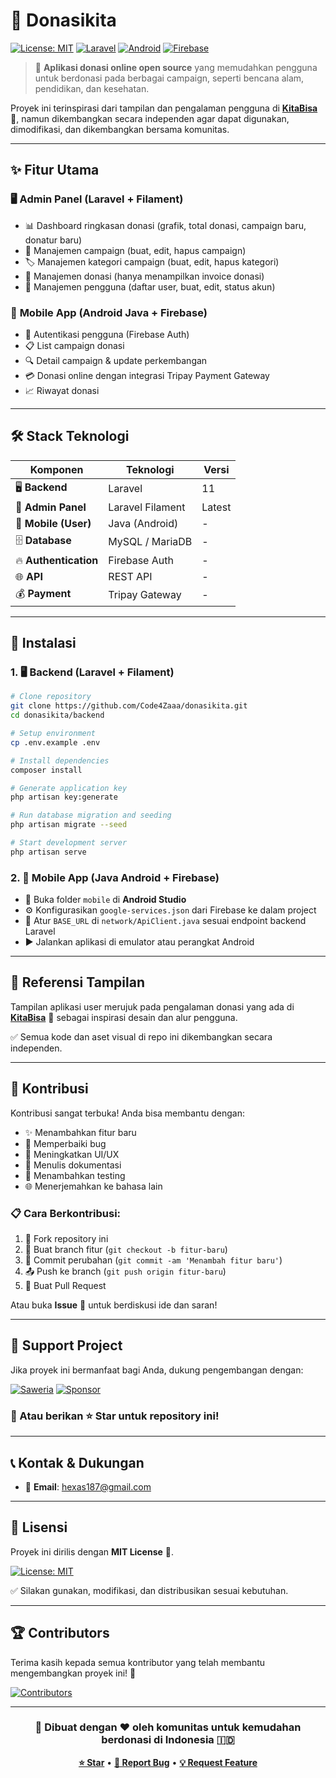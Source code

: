 # 💝 Donasikita

[![License: MIT](https://img.shields.io/badge/License-MIT-yellow.svg)](https://opensource.org/licenses/MIT)
[![Laravel](https://img.shields.io/badge/Laravel-11-FF2D20?logo=laravel)](https://laravel.com)
[![Android](https://img.shields.io/badge/Android-Java-3DDC84?logo=android)](https://developer.android.com)
[![Firebase](https://img.shields.io/badge/Firebase-FFCA28?logo=firebase)](https://firebase.google.com)

> 🌟 **Aplikasi donasi online open source** yang memudahkan pengguna untuk berdonasi pada berbagai campaign, seperti bencana alam, pendidikan, dan kesehatan.

Proyek ini terinspirasi dari tampilan dan pengalaman pengguna di **[KitaBisa](https://kitabisa.com/)** 🎯, namun dikembangkan secara independen agar dapat digunakan, dimodifikasi, dan dikembangkan bersama komunitas.

---

## ✨ Fitur Utama

### 🖥️ **Admin Panel (Laravel + Filament)**
- 📊 Dashboard ringkasan donasi (grafik, total donasi, campaign baru, donatur baru)
- 📝 Manajemen campaign (buat, edit, hapus campaign)
- 🏷️ Manajemen kategori campaign (buat, edit, hapus kategori)
- 🧾 Manajemen donasi (hanya menampilkan invoice donasi)
- 👥 Manajemen pengguna (daftar user, buat, edit, status akun)

### 📱 **Mobile App (Android Java + Firebase)**
- 🔐 Autentikasi pengguna (Firebase Auth)
- 📋 List campaign donasi
- 🔍 Detail campaign & update perkembangan
- 💳 Donasi online dengan integrasi Tripay Payment Gateway
- 📈 Riwayat donasi

---

## 🛠️ Stack Teknologi

| Komponen | Teknologi | Versi |
|----------|-----------|--------|
| 🖥️ **Backend** | Laravel | 11 |
| 🎨 **Admin Panel** | Laravel Filament | Latest |
| 📱 **Mobile (User)** | Java (Android) | - |
| 🗄️ **Database** | MySQL / MariaDB | - |
| 🔥 **Authentication** | Firebase Auth | - |
| 🌐 **API** | REST API | - |
| 💰 **Payment** | Tripay Gateway | - |

---

## 🚀 Instalasi

### 1. 🖥️ Backend (Laravel + Filament)

```bash
# Clone repository
git clone https://github.com/Code4Zaaa/donasikita.git
cd donasikita/backend

# Setup environment
cp .env.example .env

# Install dependencies
composer install

# Generate application key
php artisan key:generate

# Run database migration and seeding
php artisan migrate --seed

# Start development server
php artisan serve
```

### 2. 📱 Mobile App (Java Android + Firebase)

- 📂 Buka folder `mobile` di **Android Studio**
- ⚙️ Konfigurasikan `google-services.json` dari Firebase ke dalam project
- 🔧 Atur `BASE_URL` di `network/ApiClient.java` sesuai endpoint backend Laravel
- ▶️ Jalankan aplikasi di emulator atau perangkat Android

---

## 🎨 Referensi Tampilan

Tampilan aplikasi user merujuk pada pengalaman donasi yang ada di **[KitaBisa](https://kitabisa.com/)** 🎯 sebagai inspirasi desain dan alur pengguna.

✅ Semua kode dan aset visual di repo ini dikembangkan secara independen.

---

## 🤝 Kontribusi

Kontribusi sangat terbuka! Anda bisa membantu dengan:

- ✨ Menambahkan fitur baru
- 🐛 Memperbaiki bug
- 🎨 Meningkatkan UI/UX
- 📖 Menulis dokumentasi
- 🧪 Menambahkan testing
- 🌐 Menerjemahkan ke bahasa lain

### 📋 Cara Berkontribusi:
1. 🍴 Fork repository ini
2. 🌿 Buat branch fitur (`git checkout -b fitur-baru`)
3. 💾 Commit perubahan (`git commit -am 'Menambah fitur baru'`)
4. 📤 Push ke branch (`git push origin fitur-baru`)
5. 🔄 Buat Pull Request

Atau buka **Issue** 💬 untuk berdiskusi ide dan saran!

---

## 💝 Support Project

Jika proyek ini bermanfaat bagi Anda, dukung pengembangan dengan:

[![Saweria](https://img.shields.io/badge/🎁_Saweria-FF6B35?style=for-the-badge&logo=data:image/svg+xml;base64,PHN2ZyB3aWR0aD0iMjQiIGhlaWdodD0iMjQiIHZpZXdCb3g9IjAgMCAyNCAyNCIgZmlsbD0ibm9uZSIgeG1sbnM9Imh0dHA6Ly93d3cudzMub3JnLzIwMDAvc3ZnIj4KPHBhdGggZD0iTTEyIDJMMTMuMDkgOC4yNkwyMCA5TDEzLjA5IDE1Ljc0TDEyIDIyTDEwLjkxIDE1Ljc0TDQgOUwxMC45MSA4LjI2TDEyIDJaIiBmaWxsPSJ3aGl0ZSIvPgo8L3N2Zz4K&logoColor=white)](https://saweria.co/forzaadev)
[![Sponsor](https://img.shields.io/badge/❤️_Sponsor_on_GitHub-EA4AAA?style=for-the-badge&logo=github-sponsors&logoColor=white)](https://github.com/sponsors/Code4Zaaa)

### 🌟 Atau berikan ⭐ Star untuk repository ini!

---

## 📞 Kontak & Dukungan

- 📧 **Email**: hexas187@gmail.com

---

## 📄 Lisensi

Proyek ini dirilis dengan **MIT License** 📜.

[![License: MIT](https://img.shields.io/badge/License-MIT-yellow.svg)](https://opensource.org/licenses/MIT)

✅ Silakan gunakan, modifikasi, dan distribusikan sesuai kebutuhan.

---

## 🏆 Contributors

Terima kasih kepada semua kontributor yang telah membantu mengembangkan proyek ini! 🙏

[![Contributors](https://contrib.rocks/image?repo=Code4Zaaa/donasikita)](https://github.com/Code4Zaaa/donasikita/graphs/contributors)

---

<div align="center">

### 🚀 **Dibuat dengan ❤️ oleh komunitas untuk kemudahan berdonasi di Indonesia** 🇮🇩

**[⭐ Star](https://github.com/Code4Zaaa/donasikita)** • **[🐛 Report Bug](https://github.com/Code4Zaaa/donasikita/issues)** • **[💡 Request Feature](https://github.com/Code4Zaaa/donasikita/issues)**

</div>
